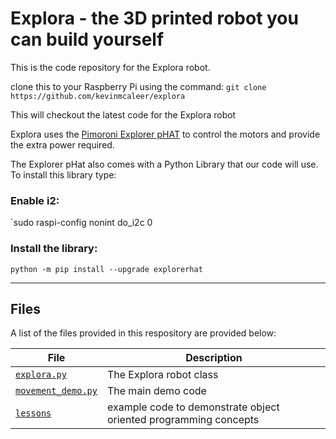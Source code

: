 # Explora - the 3D printed robot you can build yourself

This is the code repository for the Explora robot.

clone this to your Raspberry Pi using the command:
`git clone https://github.com/kevinmcaleer/explora`

This will checkout the latest code for the Explora robot

Explora uses the [Pimoroni Explorer pHAT](https://shop.pimoroni.com/products/explorer-phat) to control the motors and provide the extra power required.

The Explorer pHat also comes with a Python Library that our code will use. To install this library type:

### Enable i2:
`sudo raspi-config nonint do_i2c 0

### Install the library:
`python -m pip install --upgrade explorerhat`

---

##  Files 
A list of the files provided in this respository are provided below:


File | Description
---|---
[`explora.py`](explora.py) | The Explora robot class
[`movement_demo.py`](movement_demo.py) | The main demo code
[`lessons`](lessons) | example code to demonstrate object oriented programming concepts
